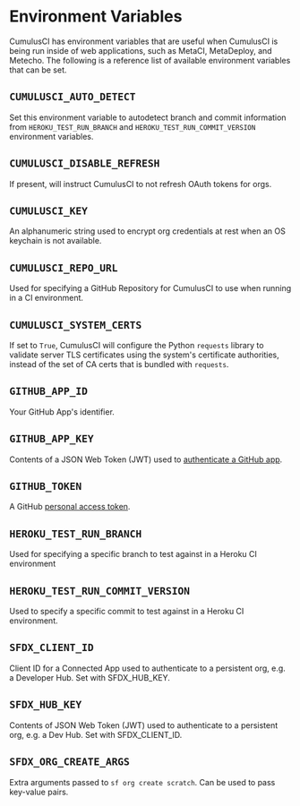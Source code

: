 # Environment Variables

CumulusCI has environment variables that are useful when CumulusCI is
being run inside of web applications, such as MetaCI, MetaDeploy, and
Metecho. The following is a reference list of available environment
variables that can be set.

## `CUMULUSCI_AUTO_DETECT`

Set this environment variable to autodetect branch and commit
information from `HEROKU_TEST_RUN_BRANCH` and
`HEROKU_TEST_RUN_COMMIT_VERSION` environment variables.

## `CUMULUSCI_DISABLE_REFRESH`

If present, will instruct CumulusCI to not refresh OAuth tokens for
orgs.

## `CUMULUSCI_KEY`

An alphanumeric string used to encrypt org credentials at rest when an
OS keychain is not available.

## `CUMULUSCI_REPO_URL`

Used for specifying a GitHub Repository for CumulusCI to use when
running in a CI environment.

## `CUMULUSCI_SYSTEM_CERTS`

If set to `True`, CumulusCI will configure the Python `requests` library
to validate server TLS certificates using the system's certificate
authorities, instead of the set of CA certs that is bundled with
`requests`.

## `GITHUB_APP_ID`

Your GitHub App's identifier.

## `GITHUB_APP_KEY`

Contents of a JSON Web Token (JWT) used to [authenticate a GitHub
app](https://developer.github.com/apps/building-github-apps/authenticating-with-github-apps/##authenticating-as-a-github-app).

## `GITHUB_TOKEN`

A GitHub [personal access
token](https://help.github.com/en/github/authenticating-to-github/creating-a-personal-access-token-for-the-command-line).

## `HEROKU_TEST_RUN_BRANCH`

Used for specifying a specific branch to test against in a Heroku CI
environment

## `HEROKU_TEST_RUN_COMMIT_VERSION`

Used to specify a specific commit to test against in a Heroku CI
environment.

## `SFDX_CLIENT_ID`

Client ID for a Connected App used to authenticate to a persistent org,
e.g. a Developer Hub. Set with SFDX_HUB_KEY.

## `SFDX_HUB_KEY`

Contents of JSON Web Token (JWT) used to authenticate to a persistent
org, e.g. a Dev Hub. Set with SFDX_CLIENT_ID.

## `SFDX_ORG_CREATE_ARGS`

Extra arguments passed to `sf org create scratch`. Can be used to pass
key-value pairs.

